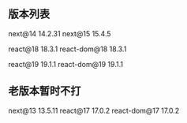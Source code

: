 ## 版本列表

next@14         14.2.31
next@15         15.4.5

react@18        18.3.1
react-dom@18    18.3.1

react@19        19.1.1
react-dom@19    19.1.1


## 老版本暂时不打
next@13         13.5.11
react@17        17.0.2
react-dom@17    17.0.2

